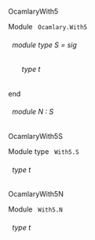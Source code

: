 OcamlaryWith5

 Module `` Ocamlary.With5`` 
<a id="module-type-S"></a>
###### &nbsp; module type S = sig

<a id="type-t"></a>
###### &nbsp; &nbsp; &nbsp; &nbsp;type t


end



<a id="module-N"></a>
###### &nbsp; module N : S


OcamlaryWith5S

 Module type `` With5.S`` 
<a id="type-t"></a>
###### &nbsp; type t


OcamlaryWith5N

 Module `` With5.N`` 
<a id="type-t"></a>
###### &nbsp; type t

